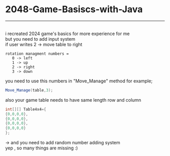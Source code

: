 # 2048-Game-Basiscs-with-Java
---
<br>i recreated 2024 game's basics for more experience for me
<br>but you need to add input system 
<br>if user writes 2 -> move table to right
```
rotation managment numbers =
   0 -> left
   1 -> up
   2 -> right
   3 -> down
```
you need to use this numbers in "Move_Manage" method
for example;
```java
Move_Manage(table,3);
```
also your game table needs to have same length row and column
```java
int[][] Table4x4={
{0,0,0,0},
{0,0,0,0},
{0,0,0,0},
{0,0,0,0}
};
```
-> and you need to add random number adding system
<br> yep , so many things are missing :)
